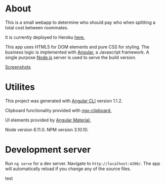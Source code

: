 # About
This is a small webapp to determine who should pay who when splitting a total cost between roommates.

It is currently deployed to Heroku [here.](https://utilities-balancer.herokuapp.com/)

This app uses HTML5 for DOM elements and pure CSS for styling. The business logic is implemented with [Angular](https://angular.io/), a Javascript framework. A single purpose [Node.js](https://nodejs.org/en/) server is used to serve the build version.

[Screenshots](https://imgur.com/a/JoqkW)

# Utilites

This project was generated with [Angular CLI](https://github.com/angular/angular-cli) version 1.1.2.

Clipboard functionality provided with [ngx-clipboard.](https://github.com/maxisam/ngx-clipboard)

UI elements provided by [Angular Material.](https://material.angular.io/)

Node version 6.11.0.
NPM version 3.10.10.

# Development server

Run `ng serve` for a dev server. Navigate to `http://localhost:4200/`. The app will automatically reload if you change any of the source files.

test
